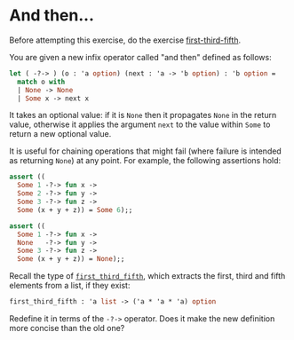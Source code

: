 # And then...

Before attempting this exercise, do the exercise [first-third-fifth](../../3/first-third-fifth/README.md).

You are given a new infix operator called "and then" defined as follows:

```ocaml
let ( -?-> ) (o : 'a option) (next : 'a -> 'b option) : 'b option =
  match o with
  | None -> None
  | Some x -> next x
```

It takes an optional value: if it is `None` then it propagates `None` in the return value, otherwise it applies the argument `next` to the value within `Some` to return a new optional value.

It is useful for chaining operations that might fail (where failure is intended as returning `None`) at any point. For example, the following assertions hold:

```ocaml
assert ((
  Some 1 -?-> fun x ->
  Some 2 -?-> fun y ->
  Some 3 -?-> fun z ->
  Some (x + y + z)) = Some 6);;

assert ((
  Some 1 -?-> fun x ->
  None   -?-> fun y ->
  Some 3 -?-> fun z ->
  Some (x + y + z)) = None);;
```

Recall the type of [`first_third_fifth`](../../3/first-third-fifth/README.md), which extracts the first, third and fifth elements from a list, if they exist:
```ocaml
first_third_fifth : 'a list -> ('a * 'a * 'a) option 
```
Redefine it in terms of the `-?->` operator. Does it make the new definition more concise than the old one?
